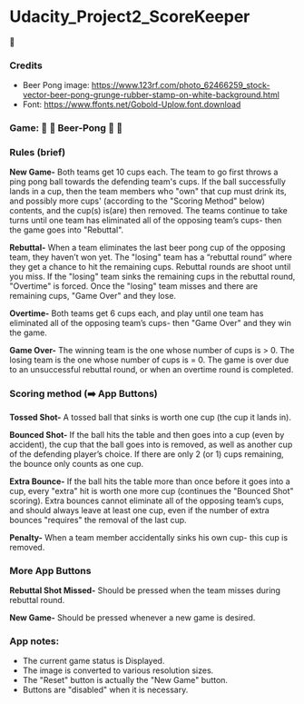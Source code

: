 # Udacity_Project2_ScoreKeeper

:heart_decoration:
### Credits
- Beer Pong image: https://www.123rf.com/photo_62466259_stock-vector-beer-pong-grunge-rubber-stamp-on-white-background.html
- Font: https://www.ffonts.net/Gobold-Uplow.font.download 

### Game: :beer: :ping_pong: Beer-Pong :beer: :ping_pong:
### Rules (brief)
**New Game-**
Both teams get 10 cups each.
The team to go first throws a ping pong ball towards the defending team's cups.
If the ball successfully lands in a cup, then the team members who "own" that cup must drink its, and possibly more cups' 
(according to the "Scoring Method" below) contents, and the cup(s) is(are) then removed.
The teams continue to take turns until one team has eliminated all of the opposing team’s cups- then the game goes into "Rebuttal".

**Rebuttal-** 
When a team eliminates the last beer pong cup of the opposing team, they haven’t won yet. 
The "losing" team has a “rebuttal round” where they get a chance to hit the remaining cups. 
Rebuttal rounds are shoot until you miss.
If the "losing" team sinks the remaining cups in the rebuttal round, "Overtime" is forced.
Once the "losing" team misses and there are remaining cups, "Game Over" and they lose.

**Overtime-** 
Both teams get 6 cups each, and play until one team has eliminated all of the opposing team’s cups-
then "Game Over" and they win the game.

**Game Over-** 
The winning team is the one whose number of cups is > 0.
The losing team is the one whose number of cups is = 0.
The game is over due to an unsuccessful rebuttal round, or when an overtime round is completed.


### Scoring method (:arrow_right: App Buttons)
**Tossed Shot-** 
A tossed ball that sinks is worth one cup (the cup it lands in).

**Bounced Shot-** 
If the ball hits the table and then goes into a cup (even by accident), the cup that the ball goes into is removed,
as well as another cup of the defending player’s choice. 
If there are only 2 (or 1) cups remaining, the bounce only counts as one cup.

**Extra Bounce-** 
If the ball hits the table more than once before it goes into a cup, every "extra" hit is worth one more cup (continues the "Bounced Shot" scoring).
Extra bounces cannot eliminate all of the opposing team’s cups, and should always leave at least one cup, even if the
number of extra bounces "requires" the removal of the last cup.

**Penalty-** When a team member accidentally sinks his own cup- this cup is removed.

### More App Buttons
**Rebuttal Shot Missed-** 
Should be pressed when the team misses during rebuttal round.

**New Game-** 
Should be pressed whenever a new game is desired.

### App notes:
- The current game status is Displayed.
- The image is converted to various resolution sizes.
- The "Reset" button is actually the "New Game" button.
- Buttons are "disabled" when it is necessary.
